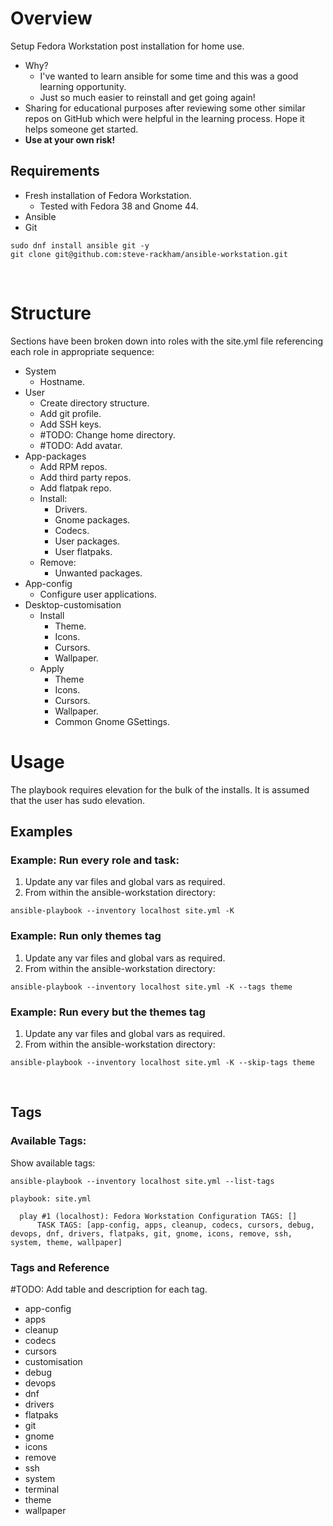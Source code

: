 # Overview
Setup Fedora Workstation post installation for home use. 
- Why?
  - I've wanted to learn ansible for some time and this was a good learning opportunity.
  - Just so much easier to reinstall and get going again!
- Sharing for educational purposes after reviewing some other similar repos on GitHub which were helpful in the learning process. Hope it helps someone get started.
- **Use at your own risk!**
  
## Requirements
- Fresh installation of Fedora Workstation.
  - Tested with Fedora 38 and Gnome 44.
- Ansible
- Git

```shell
sudo dnf install ansible git -y
git clone git@github.com:steve-rackham/ansible-workstation.git
```

<br>

# Structure
Sections have been broken down into roles with the site.yml file referencing each role in appropriate sequence:
- System
  - Hostname.
- User
  - Create directory structure.
  - Add git profile.
  - Add SSH keys.
  - #TODO: Change home directory.
  - #TODO: Add avatar.
- App-packages
  - Add RPM repos.
  - Add third party repos.
  - Add flatpak repo.
  - Install:
    - Drivers.
    - Gnome packages.
    - Codecs.
    - User packages.
    - User flatpaks.
  - Remove:
    - Unwanted packages.
- App-config
  - Configure user applications.
- Desktop-customisation
  - Install
    - Theme.
    - Icons.
    - Cursors.
    - Wallpaper.
  - Apply 
    - Theme
    - Icons.
    - Cursors.
    - Wallpaper.
    - Common Gnome GSettings.

# Usage
The playbook requires elevation for the bulk of the installs. It is assumed that the user has sudo elevation.

## Examples
### Example: Run every role and task:
1. Update any var files and global vars as required.
2. From within the ansible-workstation directory:

```shell
ansible-playbook --inventory localhost site.yml -K
```
### Example: Run only themes tag
1. Update any var files and global vars as required.
2. From within the ansible-workstation directory:

```shell
ansible-playbook --inventory localhost site.yml -K --tags theme
```

### Example: Run every but the themes tag
1. Update any var files and global vars as required.
2. From within the ansible-workstation directory:

```shell
ansible-playbook --inventory localhost site.yml -K --skip-tags theme
```
<br>

## Tags
### Available Tags:
Show available tags:

```shell
ansible-playbook --inventory localhost site.yml --list-tags
```
```shell
playbook: site.yml

  play #1 (localhost): Fedora Workstation Configuration	TAGS: []
      TASK TAGS: [app-config, apps, cleanup, codecs, cursors, debug, devops, dnf, drivers, flatpaks, git, gnome, icons, remove, ssh, system, theme, wallpaper]
```

### Tags and Reference
#TODO: Add table and description for each tag.
- app-config
- apps
- cleanup
- codecs
- cursors
- customisation
- debug
- devops
- dnf
- drivers
- flatpaks
- git
- gnome
- icons
- remove
- ssh
- system
- terminal
- theme
- wallpaper